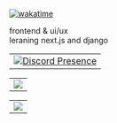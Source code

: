 [![wakatime](https://wakatime.com/badge/user/81e604ed-707b-43e8-af18-08960f8b97d9.svg)](https://wakatime.com/@81e604ed-707b-43e8-af18-08960f8b97d9)
	
frontend & ui/ux </br>
leraning next.js and django
<table align="center">
<td align="center">
<a href="https://discord.com/users/1204732596202901515" target="_blank" rel="nofollow">
	<img src="https://lanyard-profile-readme.vercel.app/api/1204732596202901515?idleMessage=Probably%20doing%20something%20else...&bg=1c1c1c" alt="Discord Presence" align="center">
</a>
</td>
</table>
<table align="center">
<td>
<img align="center" style="padding=0;" src="https://github-readme-stats-eight-theta.vercel.app/api?username=gabryssv&show_icons=true&include_all_commits=true&count_private=true&bg_color=1c1c1c&hide_border=true&text_color=ffffff&title_color=dadada&icon_color=ffffff&hide_title=true" align="center">
</td>
</table>
<table align="center">
<td>
<img align="center" style="padding=0;" src="https://github-readme-stats.vercel.app/api/top-langs/?username=gabryssv&bg_color=1c1c1c&hide_border=true&text_color=ffffff&title_color=ffffff&icon_color=ffffff&hide_title=true&count_private=true&layout=compact" align="center">
</td>
</table>

